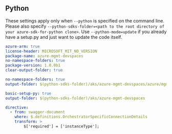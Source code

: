 ## Python

These settings apply only when `--python` is specified on the command line.
Please also specify `--python-sdks-folder=<path to the root directory of your azure-sdk-for-python clone>`.
Use `--python-mode=update` if you already have a setup.py and just want to update the code itself.

``` yaml $(python) && $(track2)
azure-arm: true
license-header: MICROSOFT_MIT_NO_VERSION
package-name: azure-mgmt-devspaces
no-namespace-folders: true
package-version: 1.0.0b1
clear-output-folder: true
```
``` yaml $(python) && $(python-mode) == 'update' && $(track2)
no-namespace-folders: true
output-folder: $(python-sdks-folder)/aks/azure-mgmt-devspaces/azure/mgmt/devspaces
```
``` yaml $(python) && $(python-mode) == 'create' && $(track2)
basic-setup-py: true
output-folder: $(python-sdks-folder)/aks/azure-mgmt-devspaces
```

``` yaml $(python) && $(track2)
directive:
  - from: swagger-document
    where: $.definitions.OrchestratorSpecificConnectionDetails
    transform: >
        $['required'] = ['instanceType'];  
```

